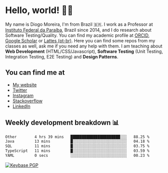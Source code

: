 # Hello, world! 👋🏻

My name is Diogo Moreira, I'm from Brazil 🇧🇷. I work as a Professor at [Instituto Federal da Paraíba](https://ifpb.edu.br), Brazil since 2014, and I do research about Software Testing/Quality. You can find my academic profile at [ORCID](https://orcid.org/0000-0003-1803-6565), [Google Scholar](https://scholar.google.com.br/citations?hl=pt-BR&user=DlSdlvEAAAAJ) or [Lattes (pt-br)](http://buscatextual.cnpq.br/buscatextual/visualizacv.do?id=K4384159A1). Here you can find some repos from my classes as well, ask me if you need any help with them. I am teaching about **Web Development** (HTML/CSS/Javascript), **Software Testing** (Unit Testing, Integration Testing, E2E Testing) and **Design Patterns**.

## You can find me at
- [My website](https://diogodmoreira.com)
- [Twitter](https://twitter.com/diogodmoreira)
- [Instagram](https://instagram.com/diogo.dmoreira)
- [Stackoverflow](https://stackoverflow.com/users/1541533/diogo-moreira)
- [LinkedIn](https://linkedin.com/in/diogodmoreira)

## Weekly development breakdown 📊

<!--START_SECTION:waka-->

```txt
Other        4 hrs 39 mins   ██████████████████████░░░   88.25 %
Java         13 mins         █░░░░░░░░░░░░░░░░░░░░░░░░   04.18 %
SQL          11 mins         █░░░░░░░░░░░░░░░░░░░░░░░░   03.75 %
TypeScript   11 mins         █░░░░░░░░░░░░░░░░░░░░░░░░   03.59 %
YAML         0 secs          ░░░░░░░░░░░░░░░░░░░░░░░░░   00.23 %
```

<!--END_SECTION:waka-->

[![Keybase PGP](https://img.shields.io/keybase/pgp/diogomoreira?style=flat-square)](https://keybase.io/diogomoreira)

